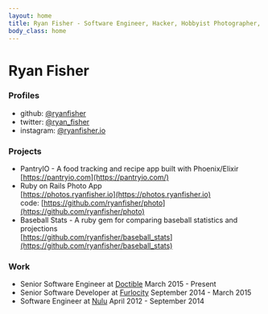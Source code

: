 ```yaml
---
layout: home
title: Ryan Fisher - Software Engineer, Hacker, Hobbyist Photographer, Couch Philosopher
body_class: home
---
```


Ryan Fisher
===========
### Profiles
* github: [@ryanfisher](https://github.com/ryanfisher)
* twitter: [@ryan_fisher](https://twitter.com/ryan_fisher)
* instagram: [@ryanfisher.io](https://instagram.com/ryanfisher.io)

### Projects
* PantryIO - A food tracking and recipe app built with Phoenix/Elixir<br>
  [https://pantryio.com](https://pantryio.com/)
* Ruby on Rails Photo App<br>
  [https://photos.ryanfisher.io](https://photos.ryanfisher.io)<br>
  code: [https://github.com/ryanfisher/photo](https://github.com/ryanfisher/photo)
* Baseball Stats - A ruby gem for comparing baseball statistics and projections<br>
  [https://github.com/ryanfisher/baseball_stats](https://github.com/ryanfisher/baseball_stats)

### Work
* Senior Software Engineer at [Doctible](https://www.doctible.com) March 2015 - Present
* Senior Software Developer at [Furlocity](https://www.furlocity.com) September 2014 - March 2015
* Software Engineer at [Nulu](https://www.nulu.com) April 2012 - September 2014
